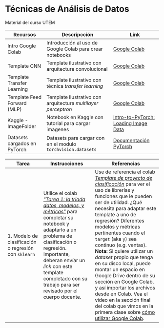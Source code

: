 # Técnicas de Análisis de Datos

Material del curso UTEM


| Recursos      | Descripcción | Link |
| ------------- | ------------ | --------------------- |
| Intro Google Colab | Introducción al uso de Google Colab para crear notebooks | [Google Colab](https://colab.research.google.com/drive/15_bqCF_vwc_JZT3q06U2TXi7pg30TikZ?usp=sharing) |
| Template CNN  | Template ilustrativo con arquitectura convolucional | [Google Colab](https://colab.research.google.com/drive/1ppaKOm_5lsNutPmCEO9w62llX7R9t_Az?usp=sharing) |
| Template Transfer Learning | Template ilustrativo con técnica _transfer learning_ | [Google Colab](https://colab.research.google.com/drive/1h2sN5KLFoS20NRLyzE1JASXBqmOTJLVh?usp=sharing) |
| Template Feed Forward (MLP) | Template ilustrativo con arquitectura _multilayer perceptron_ | [Google Colab](https://colab.research.google.com/drive/1w_plY4-f3l4FPRbM9dNzL3j12hc4bExk?usp=sharing) |
| Kaggle - ImageFolder | Notebook en Kaggle con tutorial para cargar imagenes |  [Intro-to-PyTorch: Loading Image Data](https://www.kaggle.com/code/leifuer/intro-to-pytorch-loading-image-data/notebook)|
| Datasets cargados en PyTorch | Datasets para cargar con en el modulo  `torchvision.datasets` | [Documentación PyTorch](https://pytorch.org/vision/stable/datasets.html) |




| Tarea    | Instrucciones | Referencias |
| ------------- | ------------ | --------------------- |
| 1. Modelo de clasificación o regresión con `sklearn` | Utilice el colab [_"Tarea 1: la triada datos, modelos, y métricas"_](https://colab.research.google.com/drive/11jEptTabgIsVdjnjadueKWgv-eqQSZKI?usp=sharing) para completar su notebook y adaptarlo a un problema de clasificación o regresión. Importante, deberan envíar un _link_ con este template completado con su trabajo para ser revisado por el cuerpo docente. | Use de referencia el colab [_Template de proyecto de clasificación_](https://colab.research.google.com/drive/1VfuZoFUQyyttx5xsqhiahDbgjgJmoBgV?usp=sharing) para ver el uso de librerías y funciones que le pueden ser de utilidad. ¿Qué necesita para adaptar este template a uno de regresión? Diferentes modelos y métricas pertinentes cuando el `target` (aka `y`) sea continuo (e.g. ventas).  **Nota:** Si quiere utilizar un _dataset_ propio que tenga en su disco local, puede montar un espacio en Google Drive dentro de su sección en Google Colab, y así importar los archivos desde en Colab. Vea el video en la sección final del colab que vimos en la primera clase sobre [cómo utilizar Google Colab](https://colab.research.google.com/drive/15_bqCF_vwc_JZT3q06U2TXi7pg30TikZ?usp=sharing). |
